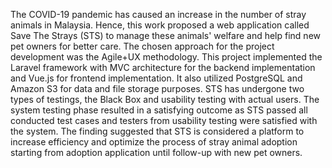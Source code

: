 The COVID-19 pandemic has caused an increase in the number of stray animals in Malaysia. Hence, this work proposed a web application called Save The Strays (STS) to manage these animals' welfare and help find new pet owners for better care. The chosen approach for the project development was the Agile+UX methodology. This project implemented the Laravel framework with MVC architecture for the backend implementation and Vue.js for frontend implementation. It also utilized PostgreSQL and Amazon S3 for data and file storage purposes. STS has undergone two types of testings, the Black Box and usability testing with actual users. The system testing phase resulted in a satisfying outcome as STS passed all conducted test cases and testers from usability testing were satisfied with the system. The finding suggested that STS is considered a platform to increase efficiency and optimize the process of stray animal adoption starting from adoption application until follow-up with new pet owners.
